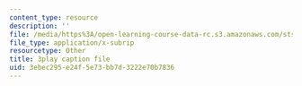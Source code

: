 ```yaml
---
content_type: resource
description: ''
file: /media/https%3A/open-learning-course-data-rc.s3.amazonaws.com/sts-081-innovation-systems-for-science-technology-energy-manufacturing-and-health-spring-2017/3ebec295e24f5e73bb7d3222e70b7836_Rs3Ll0KYfcA.vtt
file_type: application/x-subrip
resourcetype: Other
title: 3play caption file
uid: 3ebec295-e24f-5e73-bb7d-3222e70b7836
---
```

